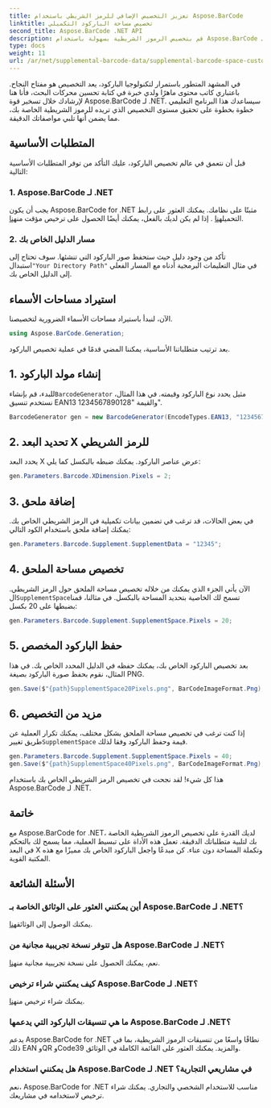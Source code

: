 ```yaml
---
title: تعزيز التخصيص الإضافي للرمز الشريطي باستخدام Aspose.BarCode
linktitle: تخصيص مساحة الباركود التكميلي
second_title: Aspose.BarCode .NET API
description: قم بتخصيص الرموز الشريطية بسهولة باستخدام Aspose.BarCode لـ .NET. التحكم في البعد X والمساحة الإضافية. جرب النسخة التجريبية المجانية!
type: docs
weight: 11
url: /ar/net/supplemental-barcode-data/supplemental-barcode-space-customization/
---
```


في المشهد المتطور باستمرار لتكنولوجيا الباركود، يعد التخصيص هو مفتاح النجاح. باعتباري كاتب محتوى ماهرًا ولدي خبرة في كتابة تحسين محركات البحث، فأنا هنا لإرشادك خلال تسخير قوة Aspose.BarCode لـ .NET. سيساعدك هذا البرنامج التعليمي خطوة بخطوة على تحقيق مستوى التخصيص الذي تريده للرموز الشريطية الخاصة بك، مما يضمن أنها تلبي مواصفاتك الدقيقة.

## المتطلبات الأساسية

قبل أن نتعمق في عالم تخصيص الباركود، عليك التأكد من توفر المتطلبات الأساسية التالية:

### 1. Aspose.BarCode لـ .NET

 يجب أن يكون Aspose.BarCode for .NET مثبتًا على نظامك. يمكنك العثور على رابط التحميل[هنا](https://releases.aspose.com/barcode/net/) . إذا لم يكن لديك بالفعل، يمكنك أيضًا الحصول على ترخيص مؤقت من[هنا](https://purchase.aspose.com/temporary-license/).

### 2. مسار الدليل الخاص بك

تأكد من وجود دليل حيث ستحفظ صور الباركود التي تنشئها. سوف تحتاج إلى استبدال`"Your Directory Path"` في مثال التعليمات البرمجية أدناه مع المسار الفعلي إلى الدليل الخاص بك.

## استيراد مساحات الأسماء

الآن، لنبدأ باستيراد مساحات الأسماء الضرورية لتخصيصنا.

```csharp
using Aspose.BarCode.Generation;
```

بعد ترتيب متطلباتنا الأساسية، يمكننا المضي قدمًا في عملية تخصيص الباركود.

## 1. إنشاء مولد الباركود

 للبدء، قم بإنشاء`BarcodeGenerator` مثيل يحدد نوع الباركود وقيمته. في هذا المثال، نستخدم تنسيق EAN13 والقيمة "1234567890128".

```csharp
BarcodeGenerator gen = new BarcodeGenerator(EncodeTypes.EAN13, "1234567890128");
```

## 2. تحديد البعد X للرمز الشريطي

يحدد البعد X عرض عناصر الباركود. يمكنك ضبطه بالبكسل كما يلي:

```csharp
gen.Parameters.Barcode.XDimension.Pixels = 2;
```

## 3. إضافة ملحق

في بعض الحالات، قد ترغب في تضمين بيانات تكميلية في الرمز الشريطي الخاص بك. يمكنك إضافة ملحق باستخدام الكود التالي:

```csharp
gen.Parameters.Barcode.Supplement.SupplementData = "12345";
```

## 4. تخصيص مساحة الملحق

 الآن يأتي الجزء الذي يمكنك من خلاله تخصيص مساحة الملحق حول الرمز الشريطي. ال`SupplementSpace`تسمح لك الخاصية بتحديد المساحة بالبكسل. في مثالنا، قمنا بضبطها على 20 بكسل:

```csharp
gen.Parameters.Barcode.Supplement.SupplementSpace.Pixels = 20;
```

## 5. حفظ الباركود المخصص

بعد تخصيص الباركود الخاص بك، يمكنك حفظه في الدليل المحدد الخاص بك. في هذا المثال، نقوم بحفظ صورة الباركود بصيغة PNG.

```csharp
gen.Save($"{path}SupplementSpace20Pixels.png", BarCodeImageFormat.Png);
```

## 6. مزيد من التخصيص

 إذا كنت ترغب في تخصيص مساحة الملحق بشكل مختلف، يمكنك تكرار العملية عن طريق تغيير`SupplementSpace` قيمة وحفظ الباركود وفقا لذلك.

```csharp
gen.Parameters.Barcode.Supplement.SupplementSpace.Pixels = 40;
gen.Save($"{path}SupplementSpace40Pixels.png", BarCodeImageFormat.Png);
```

هذا كل شيء! لقد نجحت في تخصيص الرمز الشريطي الخاص بك باستخدام Aspose.BarCode لـ .NET.

## خاتمة

مع Aspose.BarCode for .NET، لديك القدرة على تخصيص الرموز الشريطية الخاصة بك لتلبية متطلباتك الدقيقة. تعمل هذه الأداة على تبسيط العملية، مما يسمح لك بالتحكم في البعد X وتكملة المساحة دون عناء. كن مبدعًا واجعل الباركود الخاص بك مميزًا مع هذه المكتبة القوية.

## الأسئلة الشائعة

### أين يمكنني العثور على الوثائق الخاصة بـ Aspose.BarCode لـ .NET؟
 يمكنك الوصول إلى الوثائق[هنا](https://reference.aspose.com/barcode/net/).

### هل تتوفر نسخة تجريبية مجانية من Aspose.BarCode لـ .NET؟
 نعم، يمكنك الحصول على نسخة تجريبية مجانية من[هنا](https://releases.aspose.com/).

### كيف يمكنني شراء ترخيص Aspose.BarCode لـ .NET؟
 يمكنك شراء ترخيص من[هنا](https://purchase.aspose.com/buy).

### ما هي تنسيقات الباركود التي يدعمها Aspose.BarCode لـ .NET؟
يدعم Aspose.BarCode for .NET نطاقًا واسعًا من تنسيقات الرموز الشريطية، بما في ذلك EAN وQR وCode39 والمزيد. يمكنك العثور على القائمة الكاملة في الوثائق.

### هل يمكنني استخدام Aspose.BarCode لـ .NET في مشاريعي التجارية؟
نعم، Aspose.BarCode for .NET مناسب للاستخدام الشخصي والتجاري. يمكنك شراء ترخيص لاستخدامه في مشاريعك.